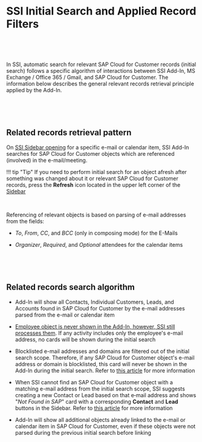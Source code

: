 # SSI Initial Search and Applied Record Filters

&nbsp;

&nbsp;

In SSI, automatic search for relevant SAP Cloud for Customer records (initial search) follows a specific algorithm of interactions between SSI Add-In, MS Exchange / Office 365 / Gmail, and SAP Cloud for Customer. The information below describes the general relevant records retrieval principle applied by the Add-In.

&nbsp;

&nbsp;

## Related records retrieval pattern

On [SSI Sidebar opening](../How-to-Open-C4C-SSI-Sidebar/) for a specific e-mail or calendar item, SSI Add-In searches for SAP Cloud for Customer objects which are referenced (involved) in the e-mail/meeting.

!!! tip "Tip"
    If you need to perform initial search for an object afresh after something was changed about it or relevant SAP Cloud for Customer records, press the **Refresh** icon located in the upper left corner of the [Sidebar](../How-to-Use-C4C-SSI/)

&nbsp;

Referencing of relevant objects is based on parsing of e-mail addresses from the fields:

* *To*, *From*, *CC*, and *BCC* (only in composing mode) for the E-Mails

* *Organizer*, *Required*, and *Optional* attendees for the calendar items

&nbsp;

&nbsp;

## Related records search algorithm

* Add-In will show all Contacts, Individual Customers, Leads, and Accounts found in SAP Cloud for Customer by the e-mail addresses parsed from the e-mail or calendar item

* [Employee object is never shown in the Add-In, however, SSI still processes them](../questions-and-answers/#why_are_employee_records_not_displayed_in_the_add-in_when_employee_is_selected_and_read-only_in_profile_add-in_settings). If any activity includes only the employee's e-mail address, no cards will be shown during the initial search

* Blocklisted e-mail addresses and domains are filtered out of the initial search scope. Therefore, if any SAP Cloud for Customer object's e-mail address or domain is blocklisted, this card will never be shown in the Add-In during the initial search. Refer to [this article](../blocklist/) for more information

* When SSI cannot find an SAP Cloud for Customer object with a matching e-mail address from the initial search scope, SSI suggests creating a new Contact or Lead based on that e&#8209;mail address and shows "*Not Found in SAP*" card with a corresponding **Contact** and **Lead** buttons in the Sidebar. Refer to [this article](../Create-Records/#creating_objects_via_not_found_in_sap_cards) for more information

* Add-In will show all additional objects already linked to the e-mail or calendar item in SAP Cloud for Customer, even if these objects were not parsed during the previous initial search before linking

&nbsp;

&nbsp;